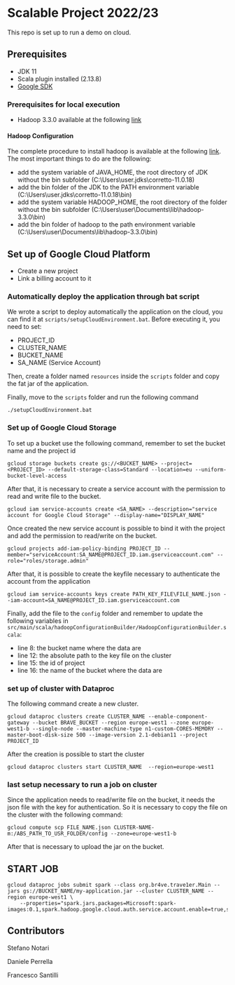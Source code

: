 # Scalable Project 2022/23

This repo is set up to run a demo on cloud.

## Prerequisites

* JDK 11
* Scala plugin installed (2.13.8)
* [Google SDK](https://cloud.google.com/sdk/docs/install)

### Prerequisites for local execution

* Hadoop 3.3.0 available at the following [link](https://liveunibo-my.sharepoint.com/:u:/g/personal/stefano_notari2_studio_unibo_it/EfnKa80vvUpElSofKFkpXCYBAmJp23vD6zxiJG8-69XR0w?e=siE2iT)

#### Hadoop Configuration

The complete procedure to install hadoop is available at the following [link](https://kontext.tech/article/447/install-hadoop-330-on-windows-10-step-by-step-guide).
The most important things to do are the following:

* add the system variable of JAVA_HOME, the root directory of JDK without the bin subfolder (C:\Users\user\.jdks\corretto-11.0.18) 
* add the bin folder of the JDK to the PATH environment variable (C:\Users\user\.jdks\corretto-11.0.18\bin)
* add the system variable HADOOP_HOME, the root directory of the folder without the bin subfolder (C:\Users\user\Documents\lib\hadoop-3.3.0\bin)
* add the bin folder of hadoop to the path environment variable (C:\Users\user\Documents\lib\hadoop-3.3.0\bin)

## Set up of Google Cloud Platform

* Create a new project
* Link a billing account to it

### Automatically deploy the application through bat script

We wrote a script to deploy automatically the application on the cloud, you can find it at `scripts/setupCloudEnvironment.bat`.
Before executing it, you need to set:

* PROJECT_ID
* CLUSTER_NAME
* BUCKET_NAME
* SA_NAME (Service Account)

Then, create a folder named `resources` inside the `scripts` folder and copy the fat jar of the application.

Finally, move to the `scripts` folder and run the following command

```
./setupCloudEnvironment.bat
```

### Set up of Google Cloud Storage

To set up a bucket use the following command, remember to set the bucket name and the project id

```
gcloud storage buckets create gs://<BUCKET_NAME> --project=<PROJECT_ID> --default-storage-class=Standard --location=eu --uniform-bucket-level-access
```

After that, it is necessary to create a service account with the permission to read and write file to the bucket.

```
gcloud iam service-accounts create <SA_NAME> --description="service account for Google Cloud Storage" --display-name="DISPLAY_NAME"
```

Once created the new service account is possible to bind it with the project and add the permission to read/write on the bucket.
```
gcloud projects add-iam-policy-binding PROJECT_ID --member="serviceAccount:SA_NAME@PROJECT_ID.iam.gserviceaccount.com" --role="roles/storage.admin"
```

After that, it is possible to create the keyfile necessary to authenticate the account from the application
```
gcloud iam service-accounts keys create PATH_KEY_FILE\FILE_NAME.json --iam-account=SA_NAME@PROJECT_ID.iam.gserviceaccount.com
```

Finally, add the file to the `config` folder and remember to update the following variables in `src/main/scala/hadoopConfigurationBuilder/HadoopConfigurationBuilder.scala`:

* line 8: the bucket name where the data are
* line 12: the absolute path to the key file on the cluster
* line 15: the id of project
* line 16: the name of the bucket where the data are

### set up of cluster with Dataproc

The following command create a new cluster.

```
gcloud dataproc clusters create CLUSTER_NAME --enable-component-gateway --bucket BRAVE_BUCKET --region europe-west1 --zone europe-west1-b --single-node --master-machine-type n1-custom-CORES-MEMORY --master-boot-disk-size 500 --image-version 2.1-debian11 --project PROJECT_ID
```
After the creation is possible to start the cluster

```
gcloud dataproc clusters start CLUSTER_NAME  --region=europe-west1
```

### last setup necessary to run a job on cluster

Since the application needs to read/write file on the bucket, it needs the json file with the key for authentication.
So it is necessary to copy the file on the cluster with the following command:
```
gcloud compute scp FILE_NAME.json CLUSTER-NAME-m:/ABS_PATH_TO_USR_FOLDER/config --zone=europe-west1-b
```

After that is necessary to upload the jar on the bucket.

## START JOB

```
gcloud dataproc jobs submit spark --class org.br4ve.trave1er.Main --jars gs://BUCKET_NAME/my-application.jar --cluster CLUSTER_NAME --region europe-west1 \
    --properties="spark.jars.packages=Microsoft:spark-images:0.1,spark.hadoop.google.cloud.auth.service.account.enable=true,spark.hadoop.google.cloud.auth.service.account.json.keyfile=/ABS_PATH_TO_USR_FOLDER/config/FILE_NAME.json,spark.hadoop.fs.gs.project.id=PROJECT_ID,spark.eventLog.enabled=false"
```

## Contributors

Stefano Notari

Daniele Perrella

Francesco Santilli